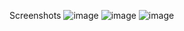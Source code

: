 Screenshots
![image](https://github.com/santiago-commit/CLI-Function-Plotter/assets/150873551/7e200e02-b168-4644-8bb5-bb27f16d4948)
![image](https://github.com/santiago-commit/CLI-Function-Plotter/assets/150873551/11d379c2-6a56-4aaa-b748-5ded0ab7c43a)
![image](https://github.com/santiago-commit/CLI-Function-Plotter/assets/150873551/462152f0-2328-42a5-9fbc-191589541125)
